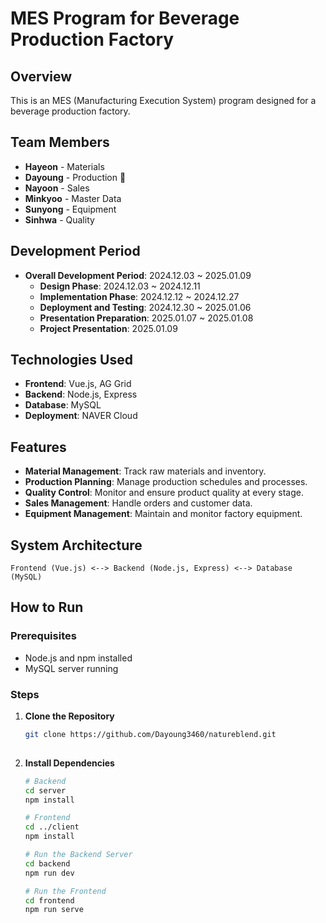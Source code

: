 # MES Program for Beverage Production Factory

## Overview  
This is an MES (Manufacturing Execution System) program designed for a beverage production factory.  

## Team Members  
- **Hayeon** - Materials  
- **Dayoung** - Production 👩
- **Nayoon** - Sales
- **Minkyoo** - Master Data  
- **Sunyong** - Equipment  
- **Sinhwa** - Quality

## Development Period  
- **Overall Development Period**: 2024.12.03 ~ 2025.01.09  
  - **Design Phase**: 2024.12.03 ~ 2024.12.11  
  - **Implementation Phase**: 2024.12.12 ~ 2024.12.27  
  - **Deployment and Testing**: 2024.12.30 ~ 2025.01.06  
  - **Presentation Preparation**: 2025.01.07 ~ 2025.01.08  
  - **Project Presentation**: 2025.01.09  

## Technologies Used  
- **Frontend**: Vue.js, AG Grid
- **Backend**: Node.js, Express  
- **Database**: MySQL
- **Deployment**: NAVER Cloud
## Features  
- **Material Management**: Track raw materials and inventory.  
- **Production Planning**: Manage production schedules and processes.  
- **Quality Control**: Monitor and ensure product quality at every stage.  
- **Sales Management**: Handle orders and customer data.  
- **Equipment Management**: Maintain and monitor factory equipment.  

## System Architecture  
```plaintext
Frontend (Vue.js) <--> Backend (Node.js, Express) <--> Database (MySQL)
```

## How to Run

### Prerequisites
- Node.js and npm installed
- MySQL server running

### Steps
1. **Clone the Repository**  
    ```bash
    git clone https://github.com/Dayoung3460/natureblend.git
  
2. **Install Dependencies**
    ```bash
    # Backend
    cd server
    npm install
    
    # Frontend
    cd ../client
    npm install
    
    # Run the Backend Server
    cd backend
    npm run dev
    
    # Run the Frontend
    cd frontend
    npm run serve



